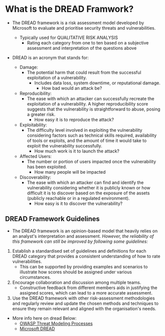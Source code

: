 # What is the DREAD Framwork?

* The DREAD framework is a risk assessment model developed by Microsoft to evaluate and prioritise security threats and vulnerabilities.
  * Typically used for QUALITATIVE RISK ANALYSIS
    * Rating each category from one to ten based on a subjective assessment and interpretation of the questions above

* DREAD is an acronym that stands for:
  * Damage:
    * The potential harm that could result from the successful exploitation of a vulnerability.
      * Includes data loss, system downtime, or reputational damage.
        * How bad would an attack be?
  * Reproducibility:
    * The ease with which an attacker can successfully recreate the exploitation of a vulnerability. A higher reproducibility score suggests that the vulnerability is straightforward to abuse, posing a greater risk.
      * How easy it is to reproduce the attack?
  * Exploitability:
    * The difficulty level involved in exploiting the vulnerability considering factors such as technical skills required, availability of tools or exploits, and the amount of time it would take to exploit the vulnerability successfully.
      * How much work is it to launch the attack?
  * Affected Users:
    * The number or portion of users impacted once the vulnerability has been exploited.
      * How many people will be impacted
  * Discoverability:
    * The ease with which an attacker can find and identify the vulnerability considering whether it is publicly known or how difficult it is to discover based on the exposure of the assets (publicly reachable or in a regulated environment).
      * How easy is it to discover the vulnerability?

## DREAD Framework Guidelines

* The DREAD framework is an opinion-based model that heavily relies on an analyst's interpretation and assessment.
*However, the reliability of this framework can still be improved by following some guidelines:*

1. Establish a standardised set of guidelines and definitions for each DREAD category that provides a consistent understanding of how to rate vulnerabilities.
   * This can be supported by providing examples and scenarios to illustrate how scores should be assigned under various circumstances.
2. Encourage collaboration and discussion among multiple teams.
   * Constructive feedback from different members aids in justifying the assigned scores, which can lead to a more accurate assessment.
3. Use the DREAD framework with other risk-assessment methodologies and regularly review and update the chosen methods and techniques to ensure they remain relevant and aligned with the organisation's needs.

* More info here on dread Below:
  * [OWASP Threat Modeling Processes](<https://owasp.org/www-community/Threat_Modeling_Process>)
  * [Microsoft DREAD](<https://learn.microsoft.com/en-us/previous-versions/msp-n-p/ff648644(v=pandp.10)?redirectedfrom=MSDN#c03618429_011>)
